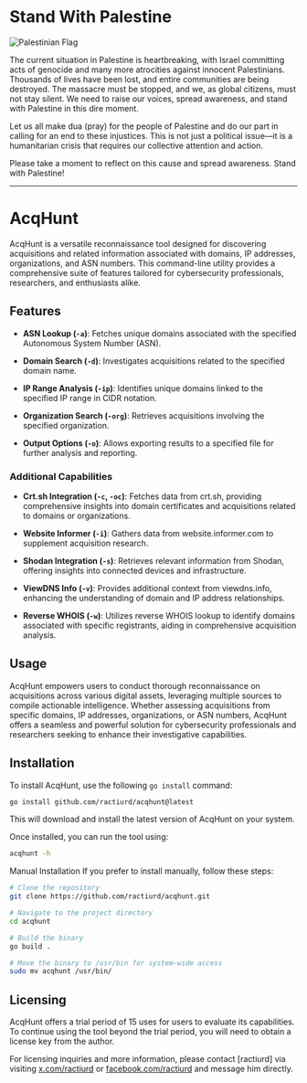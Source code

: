# Stand With Palestine

![Palestinian Flag](https://img.freepik.com/premium-photo/child-holding-palestinian-flag-front-destroyed-building_988987-10735.jpg)

The current situation in Palestine is heartbreaking, with Israel committing acts of genocide and many more atrocities against innocent Palestinians. Thousands of lives have been lost, and entire communities are being destroyed. The massacre must be stopped, and we, as global citizens, must not stay silent. We need to raise our voices, spread awareness, and stand with Palestine in this dire moment.

Let us all make dua (pray) for the people of Palestine and do our part in calling for an end to these injustices. This is not just a political issue—it is a humanitarian crisis that requires our collective attention and action.

Please take a moment to reflect on this cause and spread awareness. Stand with Palestine!



---

# AcqHunt

AcqHunt is a versatile reconnaissance tool designed for discovering acquisitions and related information associated with domains, IP addresses, organizations, and ASN numbers. This command-line utility provides a comprehensive suite of features tailored for cybersecurity professionals, researchers, and enthusiasts alike.

## Features

- **ASN Lookup (`-a`)**: Fetches unique domains associated with the specified Autonomous System Number (ASN).
  
- **Domain Search (`-d`)**: Investigates acquisitions related to the specified domain name.
  
- **IP Range Analysis (`-ip`)**: Identifies unique domains linked to the specified IP range in CIDR notation.
  
- **Organization Search (`-org`)**: Retrieves acquisitions involving the specified organization.
  
- **Output Options (`-o`)**: Allows exporting results to a specified file for further analysis and reporting.
  
### Additional Capabilities

- **Crt.sh Integration (`-c`, `-oc`)**: Fetches data from crt.sh, providing comprehensive insights into domain certificates and acquisitions related to domains or organizations.
  
- **Website Informer (`-i`)**: Gathers data from website.informer.com to supplement acquisition research.
  
- **Shodan Integration (`-s`)**: Retrieves relevant information from Shodan, offering insights into connected devices and infrastructure.
  
- **ViewDNS Info (`-v`)**: Provides additional context from viewdns.info, enhancing the understanding of domain and IP address relationships.
  
- **Reverse WHOIS (`-w`)**: Utilizes reverse WHOIS lookup to identify domains associated with specific registrants, aiding in comprehensive acquisition analysis.

## Usage

AcqHunt empowers users to conduct thorough reconnaissance on acquisitions across various digital assets, leveraging multiple sources to compile actionable intelligence. Whether assessing acquisitions from specific domains, IP addresses, organizations, or ASN numbers, AcqHunt offers a seamless and powerful solution for cybersecurity professionals and researchers seeking to enhance their investigative capabilities.

## Installation

To install AcqHunt, use the following `go install` command:

```bash
go install github.com/ractiurd/acqhunt@latest
```
This will download and install the latest version of AcqHunt on your system.

Once installed, you can run the tool using:
```bash
acqhunt -h
```
Manual Installation
If you prefer to install manually, follow these steps:
```bash
# Clone the repository
git clone https://github.com/ractiurd/acqhunt.git

# Navigate to the project directory
cd acqhunt

# Build the binary
go build .

# Move the binary to /usr/bin for system-wide access
sudo mv acqhunt /usr/bin/
```

## Licensing

AcqHunt offers a trial period of 15 uses for users to evaluate its capabilities. To continue using the tool beyond the trial period, you will need to obtain a license key from the author.

For licensing inquiries and more information, please contact [ractiurd] via visiting [x.com/ractiurd](https://x.com/ractiurd) 
or [facebook.com/ractiurd](https://facebook.com/ractiurd) 
and message him directly.
